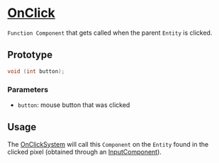 # [OnClick](OnClick.hpp)

`Function Component` that gets called when the parent `Entity` is clicked.

## Prototype

```cpp
void (int button);
```

### Parameters

* `button`: mouse button that was clicked

## Usage

The [OnClickSystem](../../systems/onclick/OnClickSystem.md) will call this `Component` on the `Entity` found in the clicked pixel (obtained through an [InputComponent](../data/InputComponent.md)).
